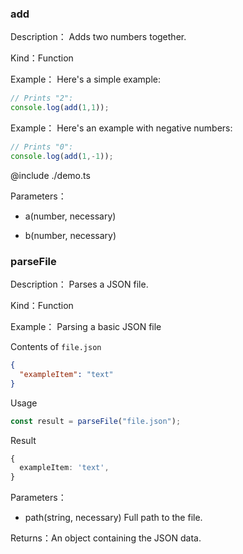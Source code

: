 
### add


Description：
Adds two numbers together.


Kind：Function


Example：
Here's a simple example:
```ts
// Prints "2":
console.log(add(1,1));
```


Example：
Here's an example with negative numbers:
```ts
// Prints "0":
console.log(add(1,-1));
```

@include ./demo.ts


Parameters：

- a(number, necessary) 


- b(number, necessary) 


### parseFile


Description：
Parses a JSON file.


Kind：Function


Example：
Parsing a basic JSON file

Contents of `file.json`
```json
{
  "exampleItem": "text"
}
```

Usage
```ts
const result = parseFile("file.json");
```

Result
```ts
{
  exampleItem: 'text',
}
```


Parameters：

- path(string, necessary) Full path to the file.





Returns：An object containing the JSON data.
